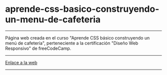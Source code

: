# aprende-css-basico-construyendo-un-menu-de-cafeteria

---

Página web creada en el curso "Aprende CSS básico construyendo un menú de
cafetería", perteneciente a la certificación "Diseño Web Responsivo" de
freeCodeCamp.

---

[Enlace a la web]()

---



